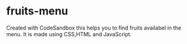 # fruits-menu
Created with CodeSandbox
this helps you to find fruits availabel in the menu.
 It is made using CSS,HTML and JavaScript.
